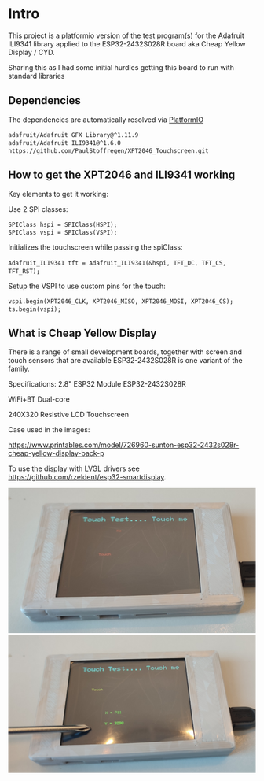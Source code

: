 # Intro

This project is a platformio version of the test program(s) for the Adafruit ILI9341 library
applied to the ESP32-2432S028R board aka Cheap Yellow Display / CYD.

Sharing this as I had some initial hurdles getting this board to run with standard libraries

## Dependencies

The dependencies are automatically resolved via [PlatformIO](https://platformio.org/)

	adafruit/Adafruit GFX Library@^1.11.9
	adafruit/Adafruit ILI9341@^1.6.0
	https://github.com/PaulStoffregen/XPT2046_Touchscreen.git


## How to get the XPT2046 and ILI9341 working
Key elements to get it working:

Use 2 SPI classes:

```
SPIClass hspi = SPIClass(HSPI);
SPIClass vspi = SPIClass(VSPI);

```

Initializes the touchscreen while passing the spiClass:

`Adafruit_ILI9341 tft = Adafruit_ILI9341(&hspi, TFT_DC, TFT_CS, TFT_RST);`

Setup the VSPI to use custom pins for the touch:
  
```
vspi.begin(XPT2046_CLK, XPT2046_MISO, XPT2046_MOSI, XPT2046_CS);
ts.begin(vspi);
```

## What is Cheap Yellow Display

There is a range of small development boards, together with screen and touch sensors that are available 
ESP32-2432S028R is one variant of the family.

Specifications:
2.8" ESP32 Module ESP32-2432S028R

WiFi+BT Dual-core

240X320 Resistive LCD Touchscreen


Case used in the images:

https://www.printables.com/model/726960-sunton-esp32-2432s028r-cheap-yellow-display-back-p

To use the display with [LVGL](https://lvgl.io/) drivers see https://github.com/rzeldent/esp32-smartdisplay.

![Touch me](./img/touchme.jpg) ![Touc](./img/touch.jpg)


